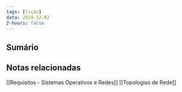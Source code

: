 ```yaml
---
tags: [lição]
data: 2024-12-02
2-hours: false
---
```


## Sumário

## Notas relacionadas
[[Requisitos - Sistemas Operativos e Redes]]
[[Topologias de Rede]]
